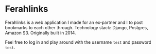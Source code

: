 # Ferahlinks

Ferahlinks is a web application I made for an ex-partner and I to post bookmarks to each other through. Technology stack: Django, Postgres, Amazon S3. Originally built in 2014.

Feel free to log in and play around with the username `test` and password `test`.